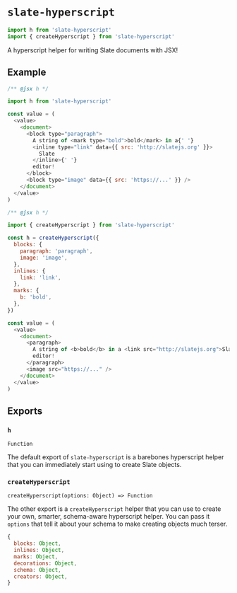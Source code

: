 # `slate-hyperscript`

```js
import h from 'slate-hyperscript'
import { createHyperscript } from 'slate-hyperscript'
```

A hyperscript helper for writing Slate documents with JSX!

## Example

```js
/** @jsx h */

import h from 'slate-hyperscript'

const value = (
  <value>
    <document>
      <block type="paragraph">
        A string of <mark type="bold">bold</mark> in a{' '}
        <inline type="link" data={{ src: 'http://slatejs.org' }}>
          Slate
        </inline>{' '}
        editor!
      </block>
      <block type="image" data={{ src: 'https://...' }} />
    </document>
  </value>
)
```

```js
/** @jsx h */

import { createHyperscript } from 'slate-hyperscript'

const h = createHyperscript({
  blocks: {
    paragraph: 'paragraph',
    image: 'image',
  },
  inlines: {
    link: 'link',
  },
  marks: {
    b: 'bold',
  },
})

const value = (
  <value>
    <document>
      <paragraph>
        A string of <b>bold</b> in a <link src="http://slatejs.org">Slate</link>{' '}
        editor!
      </paragraph>
      <image src="https://..." />
    </document>
  </value>
)
```

## Exports

### `h`

`Function`

The default export of `slate-hyperscript` is a barebones hyperscript helper that you can immediately start using to create Slate objects.

### `createHyperscript`

`createHyperscript(options: Object) => Function`

The other export is a `createHyperscript` helper that you can use to create your own, smarter, schema-aware hyperscript helper. You can pass it `options` that tell it about your schema to make creating objects much terser.

```js
{
  blocks: Object,
  inlines: Object,
  marks: Object,
  decorations: Object,
  schema: Object,
  creators: Object,
}
```
